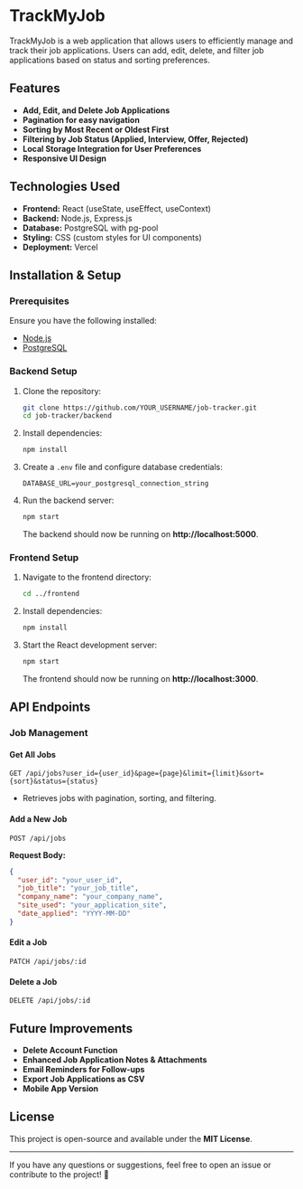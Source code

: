# TrackMyJob

TrackMyJob is a web application that allows users to efficiently manage and track their job applications. Users can add, edit, delete, and filter job applications based on status and sorting preferences.

## Features
- **Add, Edit, and Delete Job Applications**
- **Pagination for easy navigation**
- **Sorting by Most Recent or Oldest First**
- **Filtering by Job Status (Applied, Interview, Offer, Rejected)**
- **Local Storage Integration for User Preferences**
- **Responsive UI Design**

## Technologies Used
- **Frontend:** React (useState, useEffect, useContext)
- **Backend:** Node.js, Express.js
- **Database:** PostgreSQL with pg-pool
- **Styling:** CSS (custom styles for UI components)
- **Deployment:** Vercel

## Installation & Setup
### Prerequisites
Ensure you have the following installed:
- [Node.js](https://nodejs.org/)
- [PostgreSQL](https://www.postgresql.org/)

### Backend Setup
1. Clone the repository:
   ```sh
   git clone https://github.com/YOUR_USERNAME/job-tracker.git
   cd job-tracker/backend
   ```
2. Install dependencies:
   ```sh
   npm install
   ```
3. Create a `.env` file and configure database credentials:
   ```env
   DATABASE_URL=your_postgresql_connection_string
   ```
4. Run the backend server:
   ```sh
   npm start
   ```
   The backend should now be running on **http://localhost:5000**.

### Frontend Setup
1. Navigate to the frontend directory:
   ```sh
   cd ../frontend
   ```
2. Install dependencies:
   ```sh
   npm install
   ```
3. Start the React development server:
   ```sh
   npm start
   ```
   The frontend should now be running on **http://localhost:3000**.

## API Endpoints
### **Job Management**
#### **Get All Jobs**
```http
GET /api/jobs?user_id={user_id}&page={page}&limit={limit}&sort={sort}&status={status}
```
- Retrieves jobs with pagination, sorting, and filtering.

#### **Add a New Job**
```http
POST /api/jobs
```
**Request Body:**
```json
{
  "user_id": "your_user_id",
  "job_title": "your_job_title",
  "company_name": "your_company_name",
  "site_used": "your_application_site",
  "date_applied": "YYYY-MM-DD"
}
```

#### **Edit a Job**
```http
PATCH /api/jobs/:id
```

#### **Delete a Job**
```http
DELETE /api/jobs/:id
```

## Future Improvements
- **Delete Account Function**
- **Enhanced Job Application Notes & Attachments**
- **Email Reminders for Follow-ups**
- **Export Job Applications as CSV**
- **Mobile App Version**

## License
This project is open-source and available under the **MIT License**.

---
If you have any questions or suggestions, feel free to open an issue or contribute to the project! 🚀

